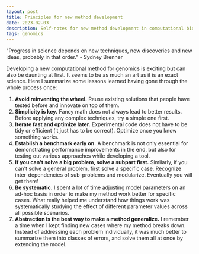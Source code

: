 ```yaml
---
layout: post
title: Principles for new method development
date: 2023-02-03
description: Self-notes for new method development in computational biology
tags: genomics
---
```


<meta name="twitter:card" content="summary" />
<meta name="twitter:site" content="@tGaoTeng" />
<meta name="twitter:title" content="Principles for new method development" />
<meta name="twitter:description" content="Self-notes for new method development in computational biology" />
<meta name="twitter:image" content="https://teng-gao.github.io/assets/img/wheel.jpg" />

"Progress in science depends on new techniques, new discoveries and new ideas, probably in that order." - Sydney Brenner 

Developing a new computational method for genomics is exciting but can also be daunting at first. It seems to be as much an art as it is an exact science. Here I summarize some lessons learned having gone through the whole process once:

1. **Avoid reinventing the wheel.** Reuse existing solutions that people have tested before and innovate on top of them. 
2. **Simplicity is key.** Fancy math does not always lead to better results. Before applying any complex techniques, try a simple one first.
3. **Iterate fast and optimize later.** Experimental code does not have to be tidy or efficient (it just has to be correct). Optimize once you know something works.
4. **Establish a benchmark early on.** A benchmark is not only essential for demonstrating performance improvements in the end, but also for testing out various approaches while developing a tool.
5. **If you can't solve a big problem, solve a subpart first.** Similarly, if you can't solve a general problem, first solve a specific case. Recognize inter-dependencies of sub-problems and modularize. Eventually you will get there!
6. **Be systematic.** I spent a lot of time adjusting model parameters on an ad-hoc basis in order to make my method work better for specific cases. What really helped me understand how things work was systematically studying the effect of different parameter values across all possible scenarios.
7. **Abstraction is the best way to make a method generalize.** I remember a time when I kept finding new cases where my method breaks down. Instead of addressing each problem individually, it was much better to summarize them into classes of errors, and solve them all at once by extending the model.